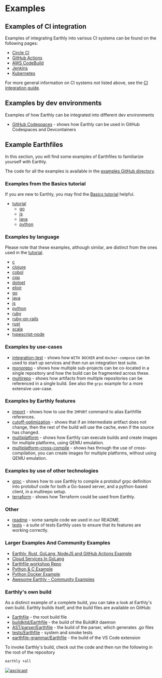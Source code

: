 
# Examples

## Examples of CI integration

Examples of integrating Earthly into various CI systems can be found on the following pages:

* [Circle CI](../ci-integration/guides/circle-integration.md)
* [GitHub Actions](../ci-integration/guides/gh-actions-integration.md)
* [AWS CodeBuild](../ci-integration/guides/codebuild-integration.md)
* [Jenkins](../ci-integration/guides/jenkins.md)
* [Kubernetes](../ci-integration/guides/kubernetes.md)

For more general information on CI systems not listed above, see the [CI integration guide](../ci-integration/overview.md).

## Examples by dev environments

Examples of how Earthly can be integrated into different dev environments

* [GitHub Codespaces](https://github.com/earthly/codespaces-example) - shows how Earthly can be used in GitHub Codespaces and Devcontainers

## Example Earthfiles

In this section, you will find some examples of Earthfiles to familiarize yourself with Earthly.

The code for all the examples is available in the [examples GitHub directory](https://github.com/earthbuild/earthbuild/tree/main/examples).

<!-- NOTE: If you change this, please also change examples/README.md -->

### Examples from the Basics tutorial

If you are new to Earthly, you may find the [Basics tutorial](../basics/basics.md) helpful.

* [tutorial](https://github.com/earthbuild/earthbuild/tree/main/examples/tutorial)
    * [go](https://github.com/earthbuild/earthbuild/tree/main/examples/tutorial/go)
    * [js](https://github.com/earthbuild/earthbuild/tree/main/examples/tutorial/js)
    * [java](https://github.com/earthbuild/earthbuild/tree/main/examples/tutorial/java)
    * [python](https://github.com/earthbuild/earthbuild/tree/main/examples/tutorial/python)

### Examples by language

Please note that these examples, although similar, are distinct from the ones used in the [tutorial](https://github.com/earthbuild/earthbuild/tree/main/examples/tutorial).

<!-- vale HouseStyle.Spelling = NO -->
* [c](https://github.com/earthbuild/earthbuild/tree/main/examples/c)
* [clojure](https://github.com/earthbuild/earthbuild/tree/main/examples/clojure)
* [cobol](https://github.com/earthbuild/earthbuild/tree/main/examples/cobol)
* [cpp](https://github.com/earthbuild/earthbuild/tree/main/examples/cpp)
* [dotnet](https://github.com/earthbuild/earthbuild/tree/main/examples/dotnet)
* [elixir](https://github.com/earthbuild/earthbuild/tree/main/examples/elixir)
* [go](https://github.com/earthbuild/earthbuild/tree/main/examples/go)
* [java](https://github.com/earthbuild/earthbuild/tree/main/examples/java)
* [js](https://github.com/earthbuild/earthbuild/tree/main/examples/js)
* [python](https://github.com/earthbuild/earthbuild/tree/main/examples/python)
* [ruby](https://github.com/earthbuild/earthbuild/tree/main/examples/ruby)
* [ruby-on-rails](https://github.com/earthbuild/earthbuild/tree/main/examples/ruby-on-rails)
* [rust](https://github.com/earthbuild/earthbuild/tree/main/examples/rust)
* [scala](https://github.com/earthbuild/earthbuild/tree/main/examples/scala)
* [typescript-node](https://github.com/earthbuild/earthbuild/tree/main/examples/typescript-node)
<!-- vale HouseStyle.Spelling = YES -->

### Examples by use-cases

* [integration-test](https://github.com/earthbuild/earthbuild/tree/main/examples/integration-test) - shows how `WITH DOCKER` and `docker-compose` can be used to start up services and then run an integration test suite.
* [monorepo](https://github.com/earthbuild/earthbuild/tree/main/examples/monorepo) - shows how multiple sub-projects can be co-located in a single repository and how the build can be fragmented across these.
* [multirepo](https://github.com/earthbuild/earthbuild/tree/main/examples/multirepo) - shows how artifacts from multiple repositories can be referenced in a single build. See also the `grpc` example for a more extensive use-case.

### Examples by Earthly features

* [import](https://github.com/earthbuild/earthbuild/tree/main/examples/import) - shows how to use the `IMPORT` command to alias Earthfile references.
* [cutoff-optimization](https://github.com/earthbuild/earthbuild/tree/main/examples/cutoff-optimization) - shows that if an intermediate artifact does not change, then the rest of the build will use the cache, even if the source has changed.
* [multiplatform](https://github.com/earthbuild/earthbuild/tree/main/examples/multiplatform) - shows how Earthly can execute builds and create images for multiple platforms, using QEMU emulation.
* [multiplatform-cross-compile](https://github.com/earthbuild/earthbuild/tree/main/examples/multiplatform-cross-compile) - shows has through the use of cross-compilation, you can create images for multiple platforms, without using QEMU emulation.

### Examples by use of other technologies

* [grpc](https://github.com/earthbuild/earthbuild/tree/main/examples/grpc) - shows how to use Earthly to compile a protobuf grpc definition into protobuf code for both a Go-based server, and a python-based client, in a multirepo setup.
* [terraform](https://github.com/earthbuild/earthbuild/tree/main/examples/terraform) - shows how Terraform could be used from Earthly.

### Other

* [readme](https://github.com/earthbuild/earthbuild/tree/main/examples/readme) - some sample code we used in our README.
* [tests](https://github.com/earthbuild/earthbuild/tree/main/tests) - a suite of tests Earthly uses to ensure that its features are working correctly.

### Larger Examples And Community Examples

* [Earthly, Rust, GoLang, NodeJS and GitHub Actions Example](https://github.com/earthbuild/earthbuild-vs-gha)
* [Cloud Services In GoLang](https://github.com/earthly/cloud-services-example)
* [Earthfile workshop Repo](https://github.com/earthly/workshop-2023-09-18)
* [Python & C Example](https://github.com/earthly/pymerge)
* [Python Docker Example](https://github.com/earthly/build-transpose/blob/main/Earthfile)
* [Awesome Earthly - Community Examples](https://github.com/earthly/awesome-earthly)

### Earthly's own build

As a distinct example of a complete build, you can take a look at Earthly's own build. Earthly builds itself, and the build files are available on GitHub:

<!--

GitBook currently has a bug where any references to an "Earthfile" gets confused with "docs/Earthfile" and somehow appends a /README.md

e.g. https://github.com/EarthBuild/earthbuild/blob/main/Earthfile is changed to https://github.com/EarthBuild/earthbuidl/blob/main/Earthfile/README.md

Here's a snip from an support request with gitbook:

    On Thu, Dec 23, 2021 at 7:15:12 UTC, GitBook Support <support@gitbook.com> wrote:

    There is a file:

    https://github.com/EarthBuild/earthbuild/blob/main/Earthfile

    And you want to reference it directly in your GitBook space as a link.

    The problem here is that GitBook is thrown off by the fact it has a folder under the docs root. Remember you documentation root is set to /docs.

    So when it sees that reference, it assumes you are referencing a default README.md file under that folder. The folder I am talking about is this one:

    https://github.com/EarthBuild/earthbuild/tree/main/docs/earthfile

    Now, the question is, if there's an easy way out of this.

    On Thu, Dec 23, 2021 at 11:41:41 UTC, GitBook Support <support@gitbook.com> wrote:

    I can't confirm it yet, but this might be an edge case that we could patch.

    One not very ideal workaround I thought of is to temporarily switch to shortened URLs for those that fail because of this scenario.


* [Earthfile](https://github.com/EarthBuild/earthbuild/blob/main/Earthfile) - the root build file
* [buildkitd/Earthfile](https://github.com/EarthBuild/earthbuild/blob/main/buildkitd/Earthfile) - the build of the BuildKit daemon
* [AST/parser/Earthfile](https://github.com/EarthBuild/earthbuild/blob/main/ast/parser/Earthfile) - the build of the parser, which generates .go files
* [tests/Earthfile](https://github.com/EarthBuild/earthbuild/blob/main/tests/Earthfile) - system and smoke tests
* [earthfile-grammar/Earthfile](https://github.com/EarthBuild/earthfile-grammar/blob/main/Earthfile) - the build of the VS Code extension
-->

* [Earthfile](https://tinyurl.com/yt3d3cx6) - the root build file
* [buildkitd/Earthfile](https://tinyurl.com/yvnpuru7) - the build of the BuildKit daemon
* [AST/parser/Earthfile](https://tinyurl.com/2k3u4vty) - the build of the parser, which generates .go files
* [tests/Earthfile](https://tinyurl.com/2p8ws579) - system and smoke tests
* [earthfile-grammar/Earthfile](https://tinyurl.com/2vyjprt6) - the build of the VS Code extension

To invoke Earthly's build, check out the code and then run the following in the root of the repository

```bash
earthly +all
```

[![asciicast](https://asciinema.org/a/313845.svg)](https://asciinema.org/a/313845)
